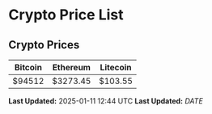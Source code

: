 # Crypto Price List

## Crypto Prices
| Bitcoin | Ethereum | Litecoin |
| ------- | -------- | -------- |
| $94512 | $3273.45 | $103.55 |
**Last Updated:** 2025-01-11 12:44 UTC
**Last Updated:** $DATE$
